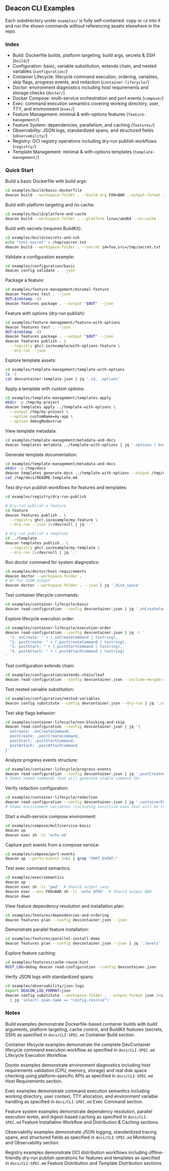 ## Deacon CLI Examples

Each subdirectory under `examples/` is fully self‑contained: copy or `cd` into it and run the shown commands without referencing assets elsewhere in the repo.

### Index

- Build: Dockerfile builds, platform targeting, build args, secrets & SSH (`build/`)
- Configuration: basic, variable substitution, extends chain, and nested variables (`configuration/`)
- Container Lifecycle: lifecycle command execution, ordering, variables, skip flags, progress events, and redaction (`container-lifecycle/`)
- Doctor: environment diagnostics including host requirements and storage checks (`doctor/`)
- Docker Compose: multi-service orchestration and port events (`compose/`)
- Exec: command execution semantics covering working directory, user, TTY, and environment (`exec/`)
- Feature Management: minimal & with-options features (`feature-management/`)
- Feature System: dependencies, parallelism, and caching (`features/`)
- Observability: JSON logs, standardized spans, and structured fields (`observability/`)
- Registry: OCI registry operations including dry-run publish workflows (`registry/`)
- Template Management: minimal & with-options templates (`template-management/`)

### Quick Start
Build a basic Dockerfile with build args:
```sh
cd examples/build/basic-dockerfile
deacon build --workspace-folder . --build-arg FOO=BAR --output-format json
```

Build with platform targeting and no cache:
```sh
cd examples/build/platform-and-cache
deacon build --workspace-folder . --platform linux/amd64 --no-cache
```

Build with secrets (requires BuildKit):
```sh
cd examples/build/secrets-and-ssh
echo "test-secret" > /tmp/secret.txt
deacon build --workspace-folder . --secret id=foo,src=/tmp/secret.txt
```

Validate a configuration example:
```sh
cd examples/configuration/basic
deacon config validate . --json
```

Package a feature:
```sh
cd examples/feature-management/minimal-feature
deacon features test . --json
OUT=$(mktemp -d)
deacon features package . --output "$OUT" --json
```

Feature with options (dry-run publish):
```sh
cd examples/feature-management/feature-with-options
deacon features test . --json
OUT=$(mktemp -d)
deacon features package . --output "$OUT" --json
deacon features publish . \
  --registry ghcr.io/example/with-options-feature \
  --dry-run --json
```

Explore template assets:
```sh
cd examples/template-management/template-with-options
ls -1
cat devcontainer-template.json | jq '.id, .options'
```

Apply a template with custom options:
```sh
cd examples/template-management/templates-apply
mkdir -p /tmp/my-project
deacon templates apply ../template-with-options \
  --output /tmp/my-project \
  --option customName=my-app \
  --option debugMode=true
```

View template metadata:
```sh
cd examples/template-management/metadata-and-docs
deacon templates metadata ../template-with-options | jq '.options | keys'
```

Generate template documentation:
```sh
cd examples/template-management/metadata-and-docs
mkdir -p /tmp/docs
deacon templates generate-docs ../template-with-options --output /tmp/docs
cat /tmp/docs/README-template.md
```

Test dry-run publish workflows for features and templates:
```sh
cd examples/registry/dry-run-publish

# Dry-run publish a feature
cd feature
deacon features publish . \
  --registry ghcr.io/example/my-feature \
  --dry-run --json 2>/dev/null | jq '.'

# Dry-run publish a template
cd ../template
deacon templates publish . \
  --registry ghcr.io/example/my-template \
  --dry-run 2>/dev/null | jq '.'
```

Run doctor command for system diagnostics:
```sh
cd examples/doctor/host-requirements
deacon doctor --workspace-folder .
# Or for JSON output
deacon doctor --workspace-folder . --json | jq '.disk_space'
```

Test container lifecycle commands:
```sh
cd examples/container-lifecycle/basic
deacon read-configuration --config devcontainer.json | jq '.onCreateCommand, .postCreateCommand, .postStartCommand, .postAttachCommand'
```

Explore lifecycle execution order:
```sh
cd examples/container-lifecycle/execution-order
deacon read-configuration --config devcontainer.json | jq -r '
  "1. onCreate: " + (.onCreateCommand | tostring),
  "2. postCreate: " + (.postCreateCommand | tostring),
  "3. postStart: " + (.postStartCommand | tostring),
  "4. postAttach: " + (.postAttachCommand | tostring)
'
```

Test configuration extends chain:
```sh
cd examples/configuration/extends-chain/leaf
deacon read-configuration --config devcontainer.json --include-merged-configuration | jq '.__meta.layers'
```

Test nested variable substitution:
```sh
cd examples/configuration/nested-variables
deacon config substitute --config devcontainer.json --dry-run | jq '.configuration.containerEnv'
```

Test skip flags behavior:
```sh
cd examples/container-lifecycle/non-blocking-and-skip
deacon read-configuration --config devcontainer.json | jq '{
  onCreate: .onCreateCommand,
  postCreate: .postCreateCommand,
  postStart: .postStartCommand,
  postAttach: .postAttachCommand
}'
```

Analyze progress events structure:
```sh
cd examples/container-lifecycle/progress-events
deacon read-configuration --config devcontainer.json | jq '.postCreateCommand'
# Shows named commands that will generate stable command IDs
```

Verify redaction configuration:
```sh
cd examples/container-lifecycle/redaction
deacon read-configuration --config devcontainer.json | jq '.containerEnv'
# Shows environment variables (including sensitive ones that will be redacted)
```

Start a multi-service compose environment:
```sh
cd examples/compose/multiservice-basic
deacon up
deacon exec sh -lc 'echo ok'
```

Capture port events from a compose service:
```sh
cd examples/compose/port-events
deacon up --ports-events 2>&1 | grep "PORT_EVENT:"
```

Test exec command semantics:
```sh
cd examples/exec/semantics
deacon up
deacon exec sh -lc 'pwd'  # Should output /wsp
deacon exec --env FOO=BAR sh -lc 'echo $FOO'  # Should output BAR
deacon down
```

View feature dependency resolution and installation plan:
```sh
cd examples/features/dependencies-and-ordering
deacon features plan --config devcontainer.json --json
```

Demonstrate parallel feature installation:
```sh
cd examples/features/parallel-install-demo
deacon features plan --config devcontainer.json --json | jq '.levels'
```

Explore feature caching:
```sh
cd examples/features/cache-reuse-hint
RUST_LOG=debug deacon read-configuration --config devcontainer.json
```

Verify JSON logs with standardized spans:
```sh
cd examples/observability/json-logs
export DEACON_LOG_FORMAT=json
deacon config substitute --workspace-folder . --output-format json 2>&1 \
  | jq 'select(.span.name == "config.resolve")'
```

### Notes
Build examples demonstrate Dockerfile-based container builds with build arguments, platform targeting, cache control, and BuildKit features (secrets, SSH) as specified in `docs/CLI-SPEC.md` Container Build section.

Container lifecycle examples demonstrate the complete DevContainer lifecycle command execution workflow as specified in `docs/CLI-SPEC.md` Lifecycle Execution Workflow.

Doctor examples demonstrate environment diagnostics including host requirements validation (CPU, memory, storage) and real disk space checking using platform-specific APIs as specified in `docs/CLI-SPEC.md` Host Requirements section.

Exec examples demonstrate command execution semantics including working directory, user context, TTY allocation, and environment variable handling as specified in `docs/CLI-SPEC.md` Exec Command section.

Feature system examples demonstrate dependency resolution, parallel execution levels, and digest-based caching as specified in `docs/CLI-SPEC.md` Feature Installation Workflow and Distribution & Caching sections.

Observability examples demonstrate JSON logging, standardized tracing spans, and structured fields as specified in `docs/CLI-SPEC.md` Monitoring and Observability section.

Registry examples demonstrate OCI distribution workflows including offline-friendly dry-run publish operations for features and templates as specified in `docs/CLI-SPEC.md` Feature Distribution and Template Distribution sections.
